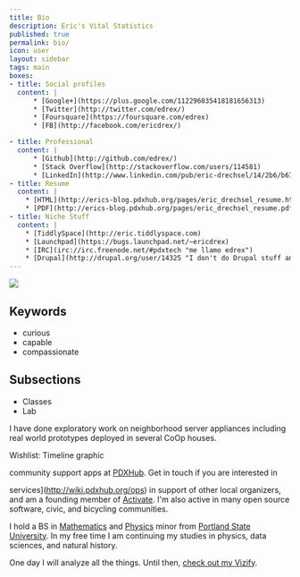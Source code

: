 ```yaml
---
title: Bio
description: Eric's Vital Statistics
published: true
permalink: bio/
icon: user
layout: sidebar
tags: main
boxes:
- title: Social profiles
  content: |
      * [Google+](https://plus.google.com/112296035418181656313)
      * [Twitter](http://twitter.com/edrex/) 
      * [Foursquare](https://foursquare.com/edrex) 
      * [FB](http://facebook.com/ericdrex/) 

- title: Professional
  content: |
      * [Github](http://github.com/edrex/) 
      * [Stack Overflow](http://stackoverflow.com/users/114581)
      * [LinkedIn](http://www.linkedin.com/pub/eric-drechsel/14/2b6/b67) 
- title: Resume
  content: |
    * [HTML](http://erics-blog.pdxhub.org/pages/eric_drechsel_resume.html)
    * [PDF](http://erics-blog.pdxhub.org/pages/eric_drechsel_resume.pdf)
- title: Niche Stuff
  content: |
    * [TiddlySpace](http://eric.tiddlyspace.com)
    * [Launchpad](https://bugs.launchpad.net/~ericdrex)
    * [IRC](irc://irc.freenode.net/#pdxtech "me llamo edrex")
    * [Drupal](http://drupal.org/user/14325 "I don't do Drupal stuff anymore :D")
---
```


<img class="img-rounded" src="http://www.gravatar.com/avatar/9fe1649090216341429d39f2425a7d5c.png">


## Keywords

 - curious
 - capable
 - compassionate

## Subsections

 * Classes
 * Lab

I have done exploratory work on neighborhood server appliances including real world prototypes deployed in several CoOp houses.

Wishlist: Timeline graphic

community support apps at [PDXHub](http://pdxhub.org/). Get in touch if you are interested in

 services](http://wiki.pdxhub.org/ops) in support of other local organizers, and am a founding member of [Activate](http://activatehub.org/). I'm also active in many open source software, civic, and bicycling communities.

I hold a BS in [Mathematics](http://math.pdx.edu/) and [Physics](http://physics.pdx.edu/) minor from [Portland State University](http://pdx.edu/). In my free time I am continuing my studies in physics, data sciences, and natural history.

One day I will analyze all the things. Until then, [check out my Vizify](https://www.vizify.com/eric-drechsel/).
